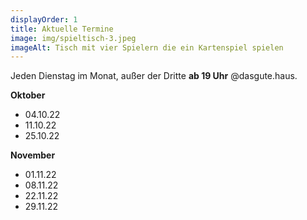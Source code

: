 ```yaml
---
displayOrder: 1
title: Aktuelle Termine
image: img/spieltisch-3.jpeg
imageAlt: Tisch mit vier Spielern die ein Kartenspiel spielen
---
```

Jeden Dienstag im Monat, außer der Dritte **ab 19 Uhr** @dasgute.haus.

**Oktober**

* 04.10.22
* 11.10.22
* 25.10.22

**November**

* 01.11.22
* 08.11.22
* 22.11.22
* 29.11.22